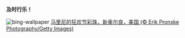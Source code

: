 
**及时行乐！**

![bing-wallpaper](https://www.bing.com/th?id=OHR.MarignyBeads_ZH-CN9346804869_1920x1080.jpg)
[马里尼的狂欢节彩珠，新奥尔良，美国 (© Erik Pronske Photography/Getty Images)](https://www.bing.com/search?q=%E9%A9%AC%E8%92%82%C2%B7%E6%A0%BC%E6%8B%89%E6%96%AF%E7%8B%82%E6%AC%A2%E8%8A%82&amp;form=hpcapt&amp;mkt=zh-cn)
  